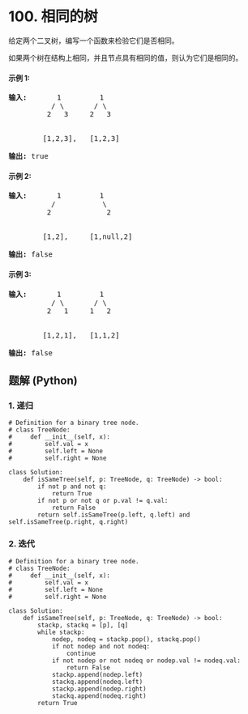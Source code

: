 # 100. 相同的树
给定两个二叉树，编写一个函数来检验它们是否相同。

如果两个树在结构上相同，并且节点具有相同的值，则认为它们是相同的。

#### 示例 1:
<pre>
<strong>输入:</strong>       1         1
          / \       / \
         2   3     2   3


        [1,2,3],   [1,2,3]

<strong>输出:</strong> true
</pre>

#### 示例 2:
<pre>
<strong>输入:</strong>       1         1
          /           \
         2             2


        [1,2],     [1,null,2]

<strong>输出:</strong> false
</pre>

#### 示例 3:
<pre>
<strong>输入:</strong>       1         1
          / \       / \
         2   1     1   2


        [1,2,1],   [1,1,2]

<strong>输出:</strong> false
</pre>

## 题解 (Python)

### 1. 递归
```Python3
# Definition for a binary tree node.
# class TreeNode:
#     def __init__(self, x):
#         self.val = x
#         self.left = None
#         self.right = None

class Solution:
    def isSameTree(self, p: TreeNode, q: TreeNode) -> bool:
        if not p and not q:
            return True
        if not p or not q or p.val != q.val:
            return False
        return self.isSameTree(p.left, q.left) and self.isSameTree(p.right, q.right)
```

### 2. 迭代
```Python3
# Definition for a binary tree node.
# class TreeNode:
#     def __init__(self, x):
#         self.val = x
#         self.left = None
#         self.right = None

class Solution:
    def isSameTree(self, p: TreeNode, q: TreeNode) -> bool:
        stackp, stackq = [p], [q]
        while stackp:
            nodep, nodeq = stackp.pop(), stackq.pop()
            if not nodep and not nodeq:
                continue
            if not nodep or not nodeq or nodep.val != nodeq.val:
                return False
            stackp.append(nodep.left)
            stackq.append(nodeq.left)
            stackp.append(nodep.right)
            stackq.append(nodeq.right)
        return True
```
